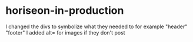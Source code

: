 # horiseon-in-production
I changed the divs to symbolize what they needed to for example "header" "footer"
I added alt= for images if they don't post 
